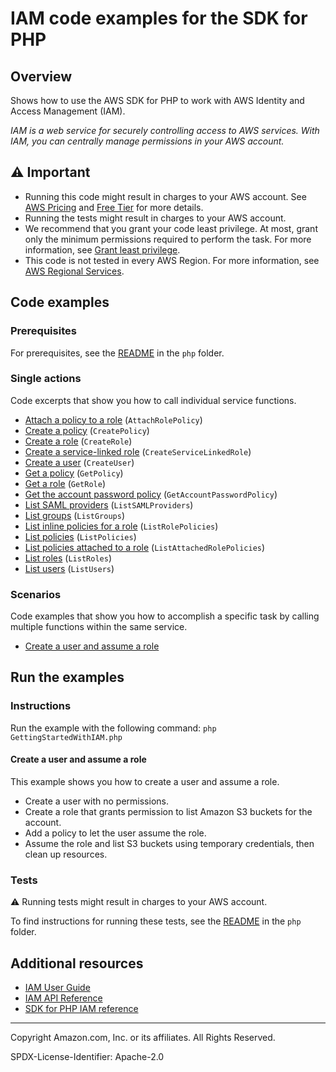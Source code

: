 <!--Generated by WRITEME on 2023-09-12 00:35:21.005308 (UTC)-->
# IAM code examples for the SDK for PHP

## Overview

Shows how to use the AWS SDK for PHP to work with AWS Identity and Access Management (IAM).

<!--custom.overview.start-->
<!--custom.overview.end-->

*IAM is a web service for securely controlling access to AWS services. With IAM, you can centrally manage permissions in your AWS account.*

## ⚠ Important

* Running this code might result in charges to your AWS account. See [AWS Pricing](https://aws.amazon.com/pricing/?aws-products-pricing.sort-by=item.additionalFields.productNameLowercase&aws-products-pricing.sort-order=asc&awsf.Free%20Tier%20Type=*all&awsf.tech-category=*all) and [Free Tier](https://aws.amazon.com/free/?all-free-tier.sort-by=item.additionalFields.SortRank&all-free-tier.sort-order=asc&awsf.Free%20Tier%20Types=*all&awsf.Free%20Tier%20Categories=*all) for more details.
* Running the tests might result in charges to your AWS account.
* We recommend that you grant your code least privilege. At most, grant only the minimum permissions required to perform the task. For more information, see [Grant least privilege](https://docs.aws.amazon.com/IAM/latest/UserGuide/best-practices.html#grant-least-privilege).
* This code is not tested in every AWS Region. For more information, see [AWS Regional Services](https://aws.amazon.com/about-aws/global-infrastructure/regional-product-services).

<!--custom.important.start-->
<!--custom.important.end-->

## Code examples

### Prerequisites

For prerequisites, see the [README](../../README.md#Prerequisites) in the `php` folder.


<!--custom.prerequisites.start-->
<!--custom.prerequisites.end-->

### Single actions

Code excerpts that show you how to call individual service functions.

* [Attach a policy to a role](GettingStartedWithIAM.php#L47) (`AttachRolePolicy`)
* [Create a policy](GettingStartedWithIAM.php#L47) (`CreatePolicy`)
* [Create a role](GettingStartedWithIAM.php#L47) (`CreateRole`)
* [Create a service-linked role](GettingStartedWithIAM.php#L47) (`CreateServiceLinkedRole`)
* [Create a user](GettingStartedWithIAM.php#L47) (`CreateUser`)
* [Get a policy](GettingStartedWithIAM.php#L47) (`GetPolicy`)
* [Get a role](GettingStartedWithIAM.php#L47) (`GetRole`)
* [Get the account password policy](GettingStartedWithIAM.php#L47) (`GetAccountPasswordPolicy`)
* [List SAML providers](GettingStartedWithIAM.php#L47) (`ListSAMLProviders`)
* [List groups](GettingStartedWithIAM.php#L47) (`ListGroups`)
* [List inline policies for a role](GettingStartedWithIAM.php#L47) (`ListRolePolicies`)
* [List policies](GettingStartedWithIAM.php#L47) (`ListPolicies`)
* [List policies attached to a role](GettingStartedWithIAM.php#L47) (`ListAttachedRolePolicies`)
* [List roles](GettingStartedWithIAM.php#L47) (`ListRoles`)
* [List users](GettingStartedWithIAM.php#L47) (`ListUsers`)

### Scenarios

Code examples that show you how to accomplish a specific task by calling multiple
functions within the same service.

* [Create a user and assume a role](GettingStartedWithIAM.php)

## Run the examples

### Instructions


<!--custom.instructions.start-->
Run the example with the following command:
`php GettingStartedWithIAM.php`
<!--custom.instructions.end-->



#### Create a user and assume a role

This example shows you how to create a user and assume a role. 

* Create a user with no permissions.
* Create a role that grants permission to list Amazon S3 buckets for the account.
* Add a policy to let the user assume the role.
* Assume the role and list S3 buckets using temporary credentials, then clean up resources.

<!--custom.scenario_prereqs.iam_Scenario_CreateUserAssumeRole.start-->
<!--custom.scenario_prereqs.iam_Scenario_CreateUserAssumeRole.end-->


<!--custom.scenarios.iam_Scenario_CreateUserAssumeRole.start-->
<!--custom.scenarios.iam_Scenario_CreateUserAssumeRole.end-->

### Tests

⚠ Running tests might result in charges to your AWS account.


To find instructions for running these tests, see the [README](../../README.md#Tests)
in the `php` folder.



<!--custom.tests.start-->
<!--custom.tests.end-->

## Additional resources

* [IAM User Guide](https://docs.aws.amazon.com/IAM/latest/UserGuide/introduction.html)
* [IAM API Reference](https://docs.aws.amazon.com/IAM/latest/APIReference/welcome.html)
* [SDK for PHP IAM reference](https://docs.aws.amazon.com/aws-sdk-php/v3/api/namespace-Aws.Iam.html)

<!--custom.resources.start-->
<!--custom.resources.end-->

---

Copyright Amazon.com, Inc. or its affiliates. All Rights Reserved.

SPDX-License-Identifier: Apache-2.0